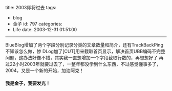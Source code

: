 title: 2003即将过去
tags:
  - blog
  - 金子
id: 797
categories:
  - Life
date: 2003-12-31 01:51:00
---
BlueBlog增加了两个字段分别记录分类的文章数量和简介，还有TrackBackPing不知该怎么做，惨
DLog加了[CUT]用来截取首页显示，解决首页UBB编码不完整问题，这办法好像不错，其实我一直想增加一个字段截取行数的，再想想好了
再过22小时2003年就要过去了，一整年都没学到什么东西，不过感觉懂事多了，2004，又是一个新的开始，加油阿克！
#### 我是金子，我要发光！